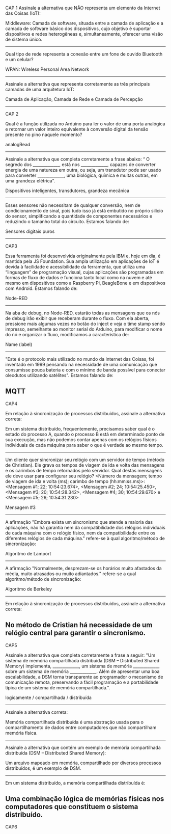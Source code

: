 CAP 1
Assinale a alternativa que NÃO representa um elemento da Internet das Coisas (IoT):

Middleware: Camada de software, situada entre a camada de aplicação e a camada de software básico dos dispositivos, cujo objetivo é suportar dispositivos e redes heterogêneas e, simultaneamente, oferecer uma visão de sistema único.

---

Qual tipo de rede representa a conexão entre um fone de ouvido Bluetooth e um celular?

WPAN: Wireless Personal Area Network

---

Assinale a alternativa que representa corretamente as três principais camadas de uma arquitetura IoT:

Camada de Aplicação, Camada de Rede e Camada de Percepção

--------------------------------------------------
CAP 2

Qual é a função utilizada no Arduino para ler o valor de uma porta analógica e retornar um valor inteiro equivalente à conversão digital da tensão presente no pino naquele momento?

analogRead

---

Assinale a alternativa que completa corretamente a frase abaixo: “ O segredo dos _____________, está nos _____________, capazes de converter energia de uma natureza em outra, ou seja, um transdutor pode ser usado para converter _____________, uma biológica, química e muitas outras, em uma grandeza elétrica”.

Dispositivos inteligentes, transdutores, grandeza mecânica

---
Esses sensores não necessitam de qualquer conversão, nem de condicionamento de sinal, pois tudo isso já está embutido no próprio silício do sensor, simplificando a quantidade de componentes necessários e reduzindo o tamanho total do circuito. Estamos falando de:  

Sensores digitais puros

--------------------------------------------------
CAP3

Essa ferramenta foi desenvolvida originalmente pela IBM e, hoje em dia, é mantida pela JS Foundation. Sua ampla utilização em aplicações de IoT é devida à facilidade e acessibilidade da ferramenta, que utiliza uma “linguagem” de programação visual, cujas aplicações são programadas em formas de fluxo de dados e funciona tanto local como na nuvem e até mesmo em dispositivos como a Raspberry Pi, BeagleBone e em dispositivos com Android. Estamos falando de:

Node-RED

---

Na aba de debug, no Node-RED, estarão todas as mensagens que os nós de debug irão exibir que receberam durante o fluxo. Com ela aberta, pressione mais algumas vezes no botão do inject e veja o time stamp sendo impresso, semelhante ao monitor serial do Arduino, para modificar o nome do nó e organizar o fluxo, modificamos a característica de:

Name (label)

---

"Este é o protocolo mais utilizado no mundo da Internet das Coisas, foi inventado em 1999 pensando na necessidade de uma comunicação que consumisse pouca bateria e com o mínimo de banda possível para conectar oleodutos utilizando satélites". Estamos falando de:

MQTT
--------------------------------------------------
CAP4

Em relação à sincronização de processos distribuídos, assinale a alternativa correta:

Em um sistema distribuído, frequentemente, precisamos saber qual é o estado do processo A, quando o processo B está em determinado ponto de sua execução, mas não podemos contar apenas com os relógios físicos individuais de cada máquina para saber o que é verdade ao mesmo tempo.
              

---

Um cliente quer sincronizar seu relógio com um servidor de tempo (método de Christian). Ele grava os tempos de viagem de ida e volta das mensagens e os carimbos de tempo retornados pelo servidor. Qual destas mensagens ele deve usar para configurar seu relógio? <Número da mensagem; tempo de viagem de ida e volta (ms); carimbo de tempo (hh:mm:ss.ms)>: <Mensagem #1; 22; 10:54:23.674>, <Mensagem #2; 24; 10:54:25.450>, <Mensagem #3; 20; 10:54:28.342>, <Mensagem #4; 30; 10:54:29.670> e <Mensagem #5; 26; 10:54:31.230>

Mensagem #3

---

A afirmação "Embora exista um sincronismo que atende a maioria das aplicações, não há garantia nem da compatibilidade dos relógios individuais de cada máquina com o relógio físico, nem da compatibilidade entre os diferentes relógios de cada máquina." refere-se à qual algoritmo/método de sincronização:

Algoritmo de Lamport

---

A afirmação "Normalmente, desprezam-se os horários muito afastados da média, muito atrasados ou muito adiantados." refere-se a qual algoritmo/método de sincronização:

Algoritmo de Berkeley

---

Em relação à sincronização de processos distribuídos, assinale a alternativa correta:

No método de Cristian há necessidade de um relógio central para garantir o sincronismo.
--------------------------------------------------
CAP5

Assinale a alternativa que completa corretamente a frase a seguir: "Um sistema de memória compartilhada distribuída (DSM – Distributed Shared Memory) implementa, _____________, um sistema de memória _____________ sobre um sistema de memória _____________. Além de apresentar uma boa escalabilidade, a DSM torna transparente ao programador o mecanismo de comunicação remota, preservando a fácil programação e a portabilidade típica de um sistema de memória compartilhada.".

logicamente / compartilhada / distribuída

---

Assinale a alternativa correta:

Memória compartilhada distribuída é uma abstração usada para o compartilhamento de dados entre computadores que não compartilham memória física.

---

Assinale a alternativa que contém um exemplo de memória compartilhada distribuída (DSM – Distributed Shared Memory):

Um arquivo mapeado em memória, compartilhado por diversos processos distribuídos, é um exemplo de DSM.

---

Em um sistema distribuído, a memória compartilhada distribuída é:

Uma combinação lógica de memórias físicas nos computadores que constituem o sistema distribuído.
--------------------------------------------------
CAP6

